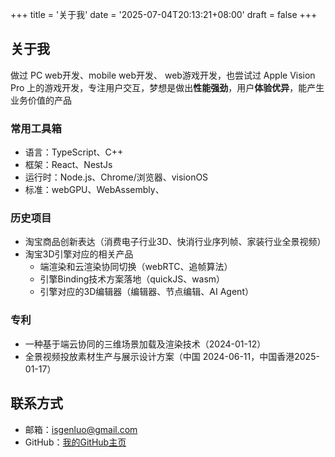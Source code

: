 +++
title = '关于我'
date = '2025-07-04T20:13:21+08:00'
draft = false
+++

## 关于我

做过 PC web开发、mobile web开发、 web游戏开发，也尝试过 Apple Vision Pro 上的游戏开发，专注用户交互，梦想是做出**性能强劲**，用户**体验优异**，能产生业务价值的产品

### 常用工具箱

- 语言：TypeScript、C++
- 框架：React、NestJs
- 运行时：Node.js、Chrome/浏览器、visionOS
- 标准：webGPU、WebAssembly、

### 历史项目

- 淘宝商品创新表达（消费电子行业3D、快消行业序列帧、家装行业全景视频）
- 淘宝3D引擎对应的相关产品
  - 端渲染和云渲染协同切换（webRTC、追帧算法）
  - 引擎Binding技术方案落地（quickJS、wasm）
  - 引擎对应的3D编辑器（编辑器、节点编辑、AI Agent）

### 专利

- 一种基于端云协同的三维场景加载及渲染技术（2024-01-12）
- 全景视频投放素材生产与展示设计方案（中国 2024-06-11，中国香港2025-01-17）

## 联系方式

- 邮箱：<isgenluo@gmail.com>
- GitHub：[我的GitHub主页](https://github.com/genluo)
